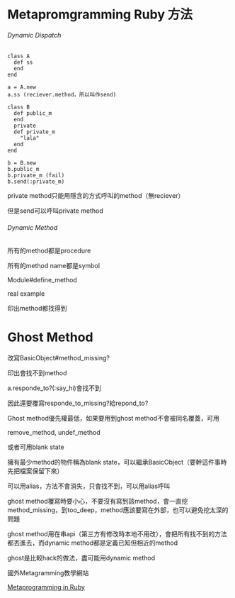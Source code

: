 # Metapromgramming Ruby 方法

###### Dynamic Dispatch



```
class A
  def ss
  end
end

a = A.new
a.ss (reciever.method，所以叫作send)
```

```
class B
  def public_m
  end
  private
  def private_m
    "lala"
  end
end

b = B.new
b.public_m
b.private_m (fail)
b.send(:private_m)
```

private method只能用隱含的方式呼叫的method（無reciever）

但是send可以呼叫private method

###### Dynamic Method

所有的method都是procedure

所有的method name都是symbol

Module#define_method

real example

印出method都找得到

# Ghost Method

改寫BasicObject#method_missing?

印出會找不到method

a.responde_to?(:say_hi)會找不到

因此還要覆寫responde_to_missing?給repond_to?

Ghost method優先權最低，如果要用到ghost method不會被同名覆蓋，可用

remove_method, undef_method

或者可用blank state

擁有最少method的物件稱為blank state，可以繼承BasicObject（要幹這件事時先把檔案保留下來）

可以用alias，方法不會消失，只會找不到，可以用alias呼叫

ghost method覆寫時要小心，不要沒有寫到該method，會一直挖method_missing，到too_deep，method應該要寫在外部，也可以避免挖太深的問題

ghost method用在串api（第三方有修改時本地不用改），會把所有找不到的方法都丟進去，而dynamic method都是定義已知但相近的method

ghost是比較hack的做法，盡可能用dynamic method










國外Metagramming教學網站



[Metaprogramming in Ruby](http://ruby-metaprogramming.rubylearning.com/)

















